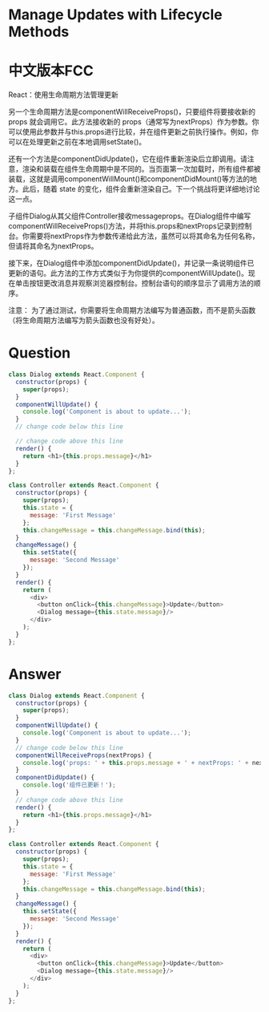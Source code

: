 # Manage Updates with Lifecycle Methods 


# 中文版本FCC
React：使用生命周期方法管理更新

另一个生命周期方法是componentWillReceiveProps()，只要组件将要接收新的 props 就会调用它。此方法接收新的 props（通常写为nextProps）作为参数。你可以使用此参数并与this.props进行比较，并在组件更新之前执行操作。例如，你可以在处理更新之前在本地调用setState()。

还有一个方法是componentDidUpdate()，它在组件重新渲染后立即调用。请注意，渲染和装载在组件生命周期中是不同的。当页面第一次加载时，所有组件都被装载，这就是调用componentWillMount()和componentDidMount()等方法的地方。此后，随着 state 的变化，组件会重新渲染自己。下一个挑战将更详细地讨论这一点。

子组件Dialog从其父组件Controller接收messageprops。在Dialog组件中编写componentWillReceiveProps()方法，并将this.props和nextProps记录到控制台。你需要将nextProps作为参数传递给此方法，虽然可以将其命名为任何名称，但请将其命名为nextProps。

接下来，在Dialog组件中添加componentDidUpdate()，并记录一条说明组件已更新的语句。此方法的工作方式类似于为你提供的componentWillUpdate()。现在单击按钮更改消息并观察浏览器控制台。控制台语句的顺序显示了调用方法的顺序。

注意： 为了通过测试，你需要将生命周期方法编写为普通函数，而不是箭头函数（将生命周期方法编写为箭头函数也没有好处）。


# Question
```js
class Dialog extends React.Component {
  constructor(props) {
    super(props);
  }
  componentWillUpdate() {
    console.log('Component is about to update...');
  }
  // change code below this line

  // change code above this line
  render() {
    return <h1>{this.props.message}</h1>
  }
};

class Controller extends React.Component {
  constructor(props) {
    super(props);
    this.state = {
      message: 'First Message'
    };
    this.changeMessage = this.changeMessage.bind(this);
  }
  changeMessage() {
    this.setState({
      message: 'Second Message'
    });
  }
  render() {
    return (
      <div>
        <button onClick={this.changeMessage}>Update</button>
        <Dialog message={this.state.message}/>
      </div>
    );
  }
};
```


# Answer
```js
class Dialog extends React.Component {
  constructor(props) {
    super(props);
  }
  componentWillUpdate() {
    console.log('Component is about to update...');
  }
  // change code below this line
  componentWillReceiveProps(nextProps) {
    console.log('props: ' + this.props.message + ' + nextProps: ' + nextProps.message);
  }
  componentDidUpdate() {
    console.log('组件已更新！');
  }
  // change code above this line
  render() {
    return <h1>{this.props.message}</h1>
  }
};

class Controller extends React.Component {
  constructor(props) {
    super(props);
    this.state = {
      message: 'First Message'
    };
    this.changeMessage = this.changeMessage.bind(this);
  }
  changeMessage() {
    this.setState({
      message: 'Second Message'
    });
  }
  render() {
    return (
      <div>
        <button onClick={this.changeMessage}>Update</button>
        <Dialog message={this.state.message}/>
      </div>
    );
  }
};
```

